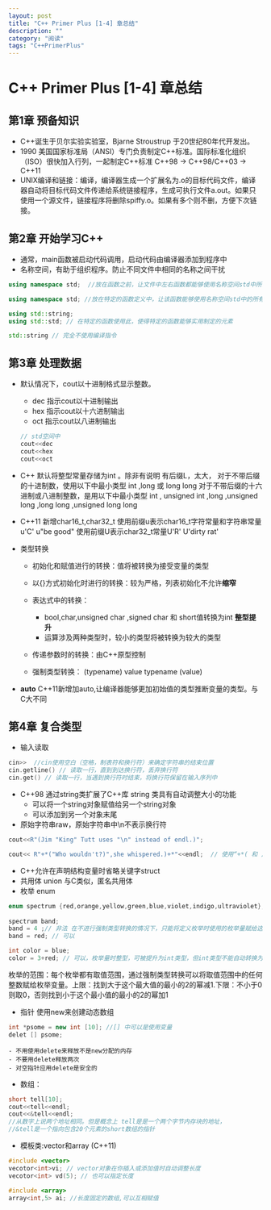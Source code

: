 ```yaml
---
layout: post
title: "C++ Primer Plus [1-4] 章总结"
description: ""
category: "阅读"
tags: "C++PrimerPlus"
---
```

    
# C++ Primer Plus [1-4] 章总结
## 第1章 预备知识
* C++诞生于贝尔实验实验室，Bjarne Stroustrup 于20世纪80年代开发出。
* 1990 美国国家标准局（ANSI）专门负责制定C++标准。国际标准化组织（ISO）很快加入行列，一起制定C++标准
	C++98 -> C++98/C++03 -> C++11
* UNIX编译和链接：编译，编译器生成一个扩展名为.o的目标代码文件，编译器自动将目标代码文件传递给系统链接程序，生成可执行文件a.out。如果只使用一个源文件，链接程序将删除spiffy.o。如果有多个则不删，方便下次链接。

## 第2章 开始学习C++
* 通常，main函数被启动代码调用，启动代码由编译器添加到程序中
* 名称空间，有助于组织程序。防止不同文件中相同的名称之间干扰

 ```C++
 using namespace std;  //放在函数之前，让文件中左右函数都能够使用名称空间std中所有的元素。
 
 using namespace std; //放在特定的函数定义中，让该函数能够使用名称空间std中的所有元素
 
 using std::string;
 using std::std; // 在特定的函数使用此，使得特定的函数能够实用制定的元素
 
 std::string // 完全不使用编译指令
 ```
## 第3章 处理数据
* 默认情况下，cout以十进制格式显示整数。
	- dec 指示cout以十进制输出
	- hex 指示cout以十六进制输出
	- oct 指示cout以八进制输出
	
	```C++
	// std空间中 
   cout<<dec
   cout<<hex
   cout<<oct
   ```
* C++ 默认将整型常量存储为int 。除非有说明 有后缀L，太大，
  对于不带后缀的十进制数，使用以下中最小类型
  int ,long 或 long long 
  对于不带后缀的十六进制或八进制整数，是用以下中最小类型
  int , unsigned int ,long ,unsigned long ,long long ,unsigned long long 
* C++11 新增char16\_t,char32\_t
使用前缀u表示char16\_t字符常量和字符串常量 u'C' u"be good"
使用前缀U表示char32\_t常量U'R' U'dirty rat'
* 类型转换
	- 初始化和赋值进行的转换：值将被转换为接受变量的类型
	- 以{}方式初始化时进行的转换：较为严格，列表初始化不允许**缩窄**
	- 表达式中的转换：
		- bool,char,unsigned char ,signed char 和 short值转换为int **整型提升**
		- 运算涉及两种类型时，较小的类型将被转换为较大的类型
		
	- 传递参数时的转换：由C++原型控制
	- 强制类型转换：
	(typename) value
	typename (value)
* **auto** C++11新增加auto,让编译器能够更加初始值的类型推断变量的类型。与C大不同

## 第4章 复合类型
* 输入读取

```C
cin>>  //cin使用空白（空格，制表符和换行符）来确定字符串的结束位置
cin.getline() // 读取一行，直到到达换行符，丢弃换行符
cin.get() // 读取一行，当遇到换行符时结束，将换行符保留在输入序列中
```
* C++98 通过string类扩展了C++库
	string 类具有自动调整大小的功能
	- 可以将一个string对象赋值给另一个string对象
	- 可以添加到另一个对象末尾
* 原始字符串raw，原始字符串中\n不表示换行符

```C++
cout<<R"(Jim "King" Tutt uses "\n" instead of endl.)";

cout<< R"+*("Who wouldn't?)",she whispered.)+*"<<endl;	// 使用“+*( 和 )+*" 替代默认界定符“(和)"
```
* C++允许在声明结构变量时省略关键字struct
* 共用体 union  与C类似，匿名共用体
* 枚举 enum

```C++
enum spectrum {red,orange,yellow,green,blue,violet,indigo,ultraviolet};
 
spectrum band;
band = 4 ;// 非法	在不进行强制类型转换的情况下，只能将定义枚举时使用的枚举量赋给这种枚举的变量 
band = red; // 可以

int color = blue;
color = 3+red; // 可以，枚举量时整型，可被提升为int类型，但int类型不能自动转换为枚举类型
```
枚举的范围：每个枚举都有取值范围，通过强制类型转换可以将取值范围中的任何整数赋给枚举变量。上限：找到大于这个最大值的最小的2的幂减1.下限：不小于0则取0，否则找到小于这个最小值的最小的2的幂加1

* 指针
	使用new来创建动态数组
	
```C++
int *psome = new int [10]; //[] 中可以是使用变量
delet [] psome;
```
    - 不用使用delete来释放不是new分配的内存
    - 不要用delete释放两次
    - 对空指针应用delete是安全的

* 数组：

```C++
short tell[10];
cout<<tell<<endl;
cout<<&tell<<endl;
//从数字上说两个地址相同。但是概念上 tell是是一个两个字节内存块的地址，
//&tell是一个指向包含20个元素的short数组的指针
```
* 模板类:vector和array (C++11)

```C++
#include <vector>
vecotor<int>vi; // vector对象在你插入或添加值时自动调整长度
vecotor<int> vd(5); // 也可以指定长度
```

```C++
#include <array>
array<int,5> ai; //长度固定的数组,可以互相赋值
```


